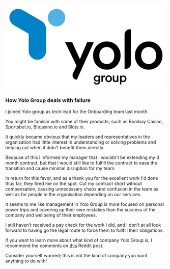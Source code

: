 ![Logo](logo.png)

### How Yolo Group deals with failure

I joined Yolo group as tech lead for the Onboarding team last month.

You might be familiar with some of their products; such as Bombay Casino, Sportsbet.io, Bitcasino.io and Slots.io.

It quickly became obvious that my leaders and representatives in the organisation had little interest in understanding or solving problems and helping out when it didn't benefit them directly.

Because of this I informed my manager that I wouldn't be extending my 4 month contract, but that I would still like to fulfill the contract to ease the transition and cause minimal disruption for my team.

In return for this favor, and as a thank you for the excellent work I'd done thus far; they fired me on the spot. Cut my contract short without compensation, causing unnecessary chaos and confusion in the team as well as for people in the organisation depending on our services.

It seems to me like management in Yolo Group is more focused on personal power trips and covering up their own mistakes than the success of the company and wellbeing of their employees. 

I still haven't received a pay check for the work I did, and I don't at all look forward to having go the legal route to force them to fullfill their obligations.

If you want to learn more about what kind of company Yolo Group is, I recommend the comments on [this](https://www.reddit.com/r/Eesti/comments/1l4s2l0/how_yolo_group_deals_with_failure/) Reddit post.

Consider yourself warned; this is not the kind of company you want anything to do with!